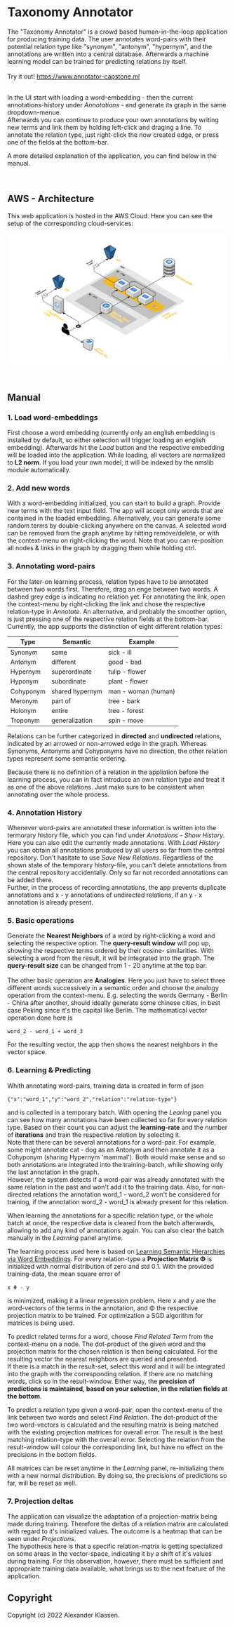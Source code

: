 # Taxonomy Annotator

The "Taxonomy Annotator" is a crowd based human-in-the-loop application for producing training data. The user annotates word-pairs with their potential relation type like "synonym", "antonym", "hypernym", and the annotations are written into a central database. Afterwards a machine learning model can be trained for predicting relations by itself.\
\
Try it out! https://www.annotator-capstone.ml

\
In the UI start with loading a word-embedding - then the current annotations-history under *Annotations* - and generate its graph in the same dropdown-menue.
\
Afterwards you can continue to produce your own annotations by writing new terms and link them by holding left-click and draging a line. To annotate the relation type, just right-click the now created edge, or press one of the fields at the bottom-bar.

A more detailed explanation of the application, you can find below in the manual.

</br>

## AWS - Architecture
This web application is hosted in the AWS Cloud. Here you can see the setup of the corresponding cloud-services:

![Overview](img/3d-nogrid.png)

</br>

## Manual

### 1. Load word-embeddings
First choose a word embedding (currently only an english embedding is installed by default, so either selection will trigger loading an english embedding). Afterwards hit the *Load* button and the respective 
embedding will be loaded into the application. While loading, all vectors are normalized to **L2 norm**.
If you load your own model, it will be indexed  by the nmslib module automatically.

### 2. Add new words
With a word-embedding initialized, you can start to build a graph. Provide new terms with the 
text input field. The app will accept only words that are contained in the loaded embedding. 
Alternatively, you can generate some random terms by double-clicking anywhere on 
the canvas. A selected word can be removed from the graph anytime by hitting remove/delete, or with 
the context-menu on right-clicking the word. Note that you can re-position all nodes & links in the
graph by dragging them while holding ctrl.

### 3. Annotating word-pairs
For the later-on learning process, relation types have to be annotated between two words first. Therefore,
drag an enge between two words. A dashed grey edge is indicating no relation yet. For annotating the link, 
open the context-menu by right-clicking the link and chose the respective relation-type in *Annotate*.
An alternative, and probably the smoother option, is just pressing one of the respective relation fields
at the bottom-bar.\
Currently, the app supports the distinction of eight different relation types:

| Type          | Semantic             | Example             |
|---------------|----------------------|---------------------|
| Synonym       | same                 | sick - ill          |
| Antonym       | different            | good - bad          |
| Hypernym      | superordinate        | tulip - flower      |
| Hyponym       | subordinate          | plant - flower      |
| Cohyponym     | shared hypernym      | man - woman (human) |
| Meronym       | part of              | tree - bark         |
| Holonym       | entire               | tree - forest       |
| Troponym      | generalization       | spin - move         |

Relations can be further categorized in **directed** and **undirected** relations, indicated by an arrowed or 
non-arrowed edge in the graph. Whereas Synonyms, Antonyms and Cohyponyms have no direction, the other relation types represent some semantic ordering.

Because there is no definition of a relation in the appliation before the learning process, you can 
in fact introduce an own relation type and treat it as one of the above relations. Just make sure to
be consistent when annotating over the whole process.

### 4. Annotation History
Whenever word-pairs are annotated these information is written into the termorary history file, which you can find under *Anotations* - *Show History*. Here you can also edit the currently made annotations. With *Load History* you can obtain all annotations produced by all users so far from the central repository. Don't hasitate to use *Save New Relations*. Regardless of the shown state of the temporary
history-file, you can't delete annotations from the central repository accidentally. Only so far not recorded annotations can be added there.\
Further, in the process of recording annotations, the app prevents duplicate annotations and x - y annotations of undirected relations, if an y - x annotation is already present.

### 5. Basic operations
Generate the **Nearest Neighbors** of a word by right-clicking a word and selecting the respective 
option. The **query-result window** will pop up, showing the respective terms ordered by their cosine-
similarities. With selecting a word from the result, it will be integrated into the graph. The 
**query-result size** can be changed from 1 - 20 anytime at the top bar.\
\
The other basic operation are **Analogies**. Here you just have to select three different words 
successively in a semantic order and choose the analogy operation from the context-menu. E.g. selecting 
the words Germany - Berlin - China after another, should ideally generate some chinese cities, in best 
case Peking since it's the capital like Berlin. The mathematical vector operation done here is
```console
word_2 - word_1 + word_3
```
For the resulting vector, the app then shows the nearest neighbors in the vector space.

### 6. Learning & Predicting
Whith annotating word-pairs, training data is created in form of json
```console
{"x":"word_1","y":"word_2","relation":"relation-type"}
```
and is collected in a temporary batch. With opening the *Learing* panel you can see how many annotations have been collected so far for every relation type. Based on their count you can adjust the **learning-rate** and the number of **iterations** and train the respective relation by selecting it.\
Note that there can be several annotations for a word-pair. For example, some might annotate cat - dog 
as an Antonym and then annotate it as a Cohyponym (sharing Hypernym 'mammal'). Both would make sense
and so both annotations are integrated into the training-batch, while showing only the last annotation
in the graph.\
However, the system detects if a word-pair was already annotated with the same relation in the past 
and won't add it to the training data. Also, for non-directed relations the annotation word_1 - word_2
won't be considered for training, if the annotation word_2 - word_1 is already present for this relation.

When learning the annotations for a specific relation type, or the whole batch at once, the respective data
is cleared from the batch afterwards, allowing to add any kind of annotations again. You can also clear the 
batch manually in the *Learning* panel anytime.

The learning process used here is based on 
[Learning Semantic Hierarchies via Word Embeddings](https://www.researchgate.net/publication/270877882_Learning_Semantic_Hierarchies_via_Word_Embeddings).
For every relation-type a **Projection Matrix Φ** is initialized with normal distribution of zero and std 0.1.
With the provided training-data, the mean square error of
```console
x Φ - y
```
is minimized, making it a linear regression problem. Here x and y are the word-vectors of the terms in 
the annotation, and Φ the respective projection matrix to be trained. For optimization a SGD algorithm for 
matrices is being used.

To predict related terms for a word, choose *Find Related Term* from the context-menu on a node. The 
dot-product of the given word and the projection matrix for the chosen relation is then being calculated. 
For the resulting vector the nearest neighbors are queried and presented.\
If there is a match in the result-set, select this word and it will be integrated into the graph with the 
corresponding relation. If there are no matching words, click so in the result-window. Either
way, the **precision of predictions is maintained, based on your selection, in the relation fields at the 
bottom**.

To predict a relation type given a word-pair, open the context-menu of the link between two words and 
select *Find Relation*. The dot-product of the two word-vectors is calculated and the resulting matrix is 
being matched with the existing projection matrices for overall error. The result is the best matching 
relation-type with the overall error. Selecting the relation from the result-window will colour the 
corresponding link, but have no effect on the precisions in the bottom fields.

All matrices can be reset anytime in the *Learning* panel, re-initializing them with a new normal distribution.
By doing so, the precisions of predictions so far, will be reset as well.


### 7. Projection deltas
The application can visualize the adaptation of a projection-matrix being made during training. Therefore the
deltas of a relation matrix are calculated with regard to it's initialized values. The outcome is a heatmap 
that can be seen under *Projections*.\
The hypothesis here is that a specific relation-matrix is getting specialized on some areas in the vector-space, 
indicating it by a shift of it's values during training. For this observation, however, there must be sufficient 
and appropriate training data available, what brings us to the next feature of the application.



## Copyright
Copyright (c) 2022 Alexander Klassen.

